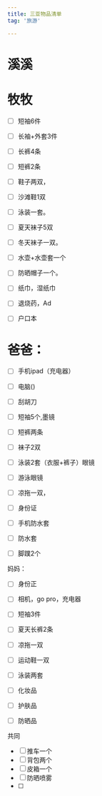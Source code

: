 ```yaml
---
title: 三亚物品清单
tag: '旅游'

---
```



# 溪溪

# 牧牧
- [ ] 短袖6件
- [ ] 长袖+外套3件
- [ ] 长裤4条
- [ ] 短裤2条
- [ ] 鞋子两双，
- [ ] 沙滩鞋1双
- [ ] 泳装一套。
- [ ] 夏天袜子5双
- [ ] 冬天袜子一双。
- [ ] 水壶+水壶套一个
- [ ] 防晒帽子一个。
- [ ] 纸巾，湿纸巾
- [ ] 退烧药，Ad
- [ ] 户口本



# 爸爸：
- [ ] 手机ipad（充电器）
- [ ] 电脑()
- [ ] 刮胡刀
- [ ] 短袖5个,墨镜
- [ ] 短裤两条
- [ ] 袜子2双
- [ ] 泳装2套（衣服+裤子）眼镜
- [ ] 游泳眼镜
- [ ] 凉拖一双，
- [ ] 身份证
- [ ] 手机防水套
- [ ] 防水套
- [ ] 脚蹼2个





妈妈：
- [ ] 身份正
- [ ] 相机，go pro，充电器
- [ ] 短袖3件
- [ ] 夏天长裤2条
- [ ] 凉拖一双
- [ ] 运动鞋一双
- [ ] 泳装两套
- [ ] 化妆品
- [ ] 护肤品
- [ ] 防晒品



共同
- [ ] 推车一个
- [ ] 背包两个
- [ ] 皮箱一个
- [ ] 防晒喷雾
- [ ] 